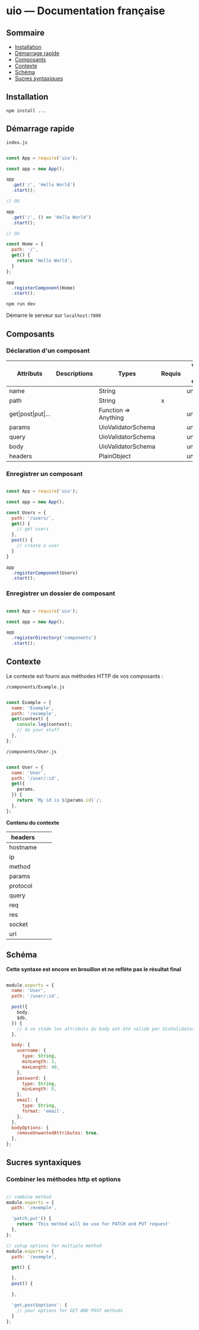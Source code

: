# uio — Documentation française

## Sommaire

- [Installation](#installation)
- [Démarrage rapide](#démarrage-rapide)
- [Composants](#composants)
- [Contexte](#contexte)
- [Schéma](#schéma)
- [Sucres syntaxiques](#sucres-syntaxiques)

## Installation

```
npm install ...
```


## Démarrage rapide

`index.js`

``` javascript

const App = require('uio');

const app = new App();

app
  .get('/', 'Hello World')
  .start();

// OU

app
  .get('/', () => 'Hello World')
  .start();

// OU

const Home = {
  path: '/',
  get() {
    return 'Hello World';
  }
};

app
  .registerComponent(Home)
  .start();

```

``` bash
npm run dev
```

Démarre le serveur sur `localhost:7890`

## Composants

### Déclaration d'un composant

| Attributs           | Descriptions | Types                | Requis | Valeur par défaut |
|---------------------|--------------|----------------------|--------|-------------------|
| name                |              | String               |        | undefined         |
| path                |              | String               | x      |                   |
| get\|post\|put\|... |              | Function => Anything |        | undefined         |
| params              |              | UioValidatorSchema   |        | undefined         |
| query               |              | UioValidatorSchema   |        | undefined         |
| body                |              | UioValidatorSchema   |        | undefined         |
| headers             |              | PlainObject          |        | undefined         |

### Enregistrer un composant

``` javascript

const App = require('uio');

const app = new App();

const Users = {
  path: '/users/',
  get() {
    // get users
  },
  post() {
    // create a user
  }
}

app
  .registerComponent(Users)
  .start();

```

### Enregistrer un dossier de composant

``` javascript

const App = require('uio');

const app = new App();

app
  .registerDirectory('components')
  .start();

```

## Contexte

Le contexte est fourni aux méthodes HTTP de vos composants :

`/components/Example.js`

``` javascript

const Example = {
  name: 'Example',
  path: '/example',
  get(context) {
    console.log(context);
    // do your stuff
  },
};

```

`/components/User.js`

``` javascript

const User = {
  name: 'User',
  path: '/user/:id',
  get({
    params,
  }) {
    return `My id is ${params.id}`/;
  },
};

```

**Contenu du contexte**

| headers  |   |   |
|----------|---|---|
| hostname |   |   |
| ip       |   |   |
| method   |   |   |
| params   |   |   |
| protocol |   |   |
| query    |   |   |
| req      |   |   |
| res      |   |   |
| socket   |   |   |
| url      |   |   |


## Schéma

**Cette syntaxe est encore en brouillon et ne reflète pas le résultat final**

``` javascript

module.exports = {
  name: 'User',
  path: '/user/:id',

  post({
    body,
    $db,
  }) {
    // à ce stade les attributs du body ont été validé par UioValidator
  },

  body: {
    username: {
      type: String,
      minLength: 3,
      maxLength: 40,
    },
    password: {
      type: String,
      minLength: 8,
    },
    email: {
      type: String,
      format: 'email',
    },
  },
  bodyOptions: {
    removeUnwantedAttributes: true,
  },
};

```

## Sucres syntaxiques

### Combiner les méthodes http et options

``` javascript

// combine method
module.exports = {
  path: '/exemple',

  'patch,put'() {
    return 'This method will be use for PATCH and PUT request'
  },
};

// setup options for multiple method
module.exports = {
  path: '/exemple',

  get() {

  },
  post() {

  },

  'get,post$options': {
    // your options for GET AND POST methods
  }
};

```

